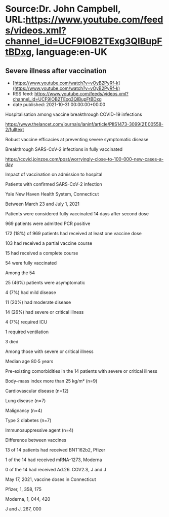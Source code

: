 # Source:Dr. John Campbell, URL:https://www.youtube.com/feeds/videos.xml?channel_id=UCF9IOB2TExg3QIBupFtBDxg, language:en-UK

## Severe illness after vaccination
 - [https://www.youtube.com/watch?v=vOyB2PyRf-k](https://www.youtube.com/watch?v=vOyB2PyRf-k)
 - RSS feed: https://www.youtube.com/feeds/videos.xml?channel_id=UCF9IOB2TExg3QIBupFtBDxg
 - date published: 2021-10-31 00:00:00+00:00

Hospitalisation among vaccine breakthrough COVID-19 infections

https://www.thelancet.com/journals/laninf/article/PIIS1473-3099(21)00558-2/fulltext

Robust vaccine efficacies at preventing severe symptomatic disease

Breakthrough SARS-CoV-2 infections in fully vaccinated

https://covid.joinzoe.com/post/worryingly-close-to-100-000-new-cases-a-day

Impact of vaccination on admission to hospital

Patients with confirmed SARS-CoV-2 infection

Yale New Haven Health System, Connecticut

Between March 23 and July 1, 2021

Patients were considered fully vaccinated 14 days after second dose

969 patients were admitted PCR positive

172 (18%) of 969 patients had received at least one vaccine dose

103 had received a partial vaccine course

15 had received a complete course

54 were fully vaccinated

Among the 54

25 (46%) patients were asymptomatic

4 (7%) had mild disease

11 (20%) had moderate disease

14 (26%) had severe or critical illness

4 (7%) required ICU

1 required ventilation

3 died

Among those with severe or critical illness

Median age 80·5 years

Pre-existing comorbidities in the 14 patients with severe or critical illness

Body–mass index more than 25 kg/m² (n=9)

Cardiovascular disease (n=12)

Lung disease (n=7)

Malignancy (n=4)

Type 2 diabetes (n=7)

Immunosuppressive agent (n=4)

Difference between vaccines

13 of 14 patients had received BNT162b2, Pfizer

1 of the 14 had received mRNA-1273, Moderna

0 of the 14 had received Ad.26. COV2.S, J and J

May 17, 2021, vaccine doses in Connecticut

Pfizer, 1, 358, 175

Moderna, 1, 044, 420

J and J, 267, 000

